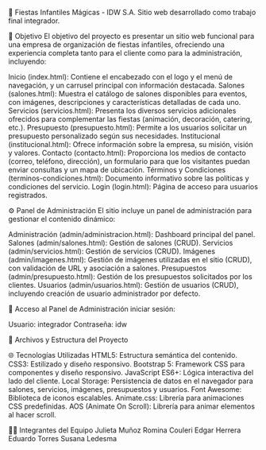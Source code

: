 🎉 Fiestas Infantiles Mágicas - IDW S.A.
Sitio web desarrollado como trabajo final integrador.

🎯 Objetivo
El objetivo del proyecto es presentar un sitio web funcional para una empresa de organización de fiestas infantiles, ofreciendo una experiencia completa tanto para el cliente como para la administración, incluyendo:

Inicio (index.html): Contiene el encabezado con el logo y el menú de navegación, y un carrusel principal con información destacada.
Salones (salones.html): Muestra el catálogo de salones disponibles para eventos, con imágenes, descripciones y características detalladas de cada uno.
Servicios (servicios.html): Presenta los diversos servicios adicionales ofrecidos para complementar las fiestas (animación, decoración, catering, etc.).
Presupuesto (presupuesto.html): Permite a los usuarios solicitar un presupuesto personalizado según sus necesidades.
Institucional (institucional.html): Ofrece información sobre la empresa, su misión, visión y valores.
Contacto (contacto.html): Proporciona los medios de contacto (correo, teléfono, dirección), un formulario para que los visitantes puedan enviar consultas y un mapa de ubicación.
Términos y Condiciones (terminos-condiciones.html): Documento informativo sobre las políticas y condiciones del servicio.
Login (login.html): Página de acceso para usuarios registrados.

⚙️ Panel de Administración
El sitio incluye un panel de administración para gestionar el contenido dinámico:

Administración (admin/administracion.html): Dashboard principal del panel.
Salones (admin/salones.html): Gestión de salones (CRUD).
Servicios (admin/servicios.html): Gestión de servicios (CRUD).
Imágenes (admin/imagenes.html): Gestión de imágenes utilizadas en el sitio (CRUD), con validación de URL y asociación a salones.
Presupuestos (admin/presupuesto.html): Gestión de los presupuestos solicitados por los clientes.
Usuarios (admin/usuarios.html): Gestión de usuarios (CRUD), incluyendo creación de usuario administrador por defecto.

🔑 Acceso al Panel de Administración 
 iniciar sesión:

Usuario: integrador
Contraseña: idw


📁 Archivos y Estructura del Proyecto


🌐 Tecnologías Utilizadas
HTML5: Estructura semántica del contenido.
CSS3: Estilizado y diseño responsivo.
Bootstrap 5: Framework CSS para componentes y diseño responsivo.
JavaScript ES6+: Lógica interactiva del lado del cliente.
Local Storage: Persistencia de datos en el navegador para salones, servicios, imágenes, presupuestos y usuarios.
Font Awesome: Biblioteca de iconos escalables.
Animate.css: Librería para animaciones CSS predefinidas.
AOS (Animate On Scroll): Librería para animar elementos al hacer scroll.

🧑‍💻 Integrantes del Equipo
Julieta Muñoz
Romina Couleri
Edgar Herrera
Eduardo Torres
Susana Ledesma